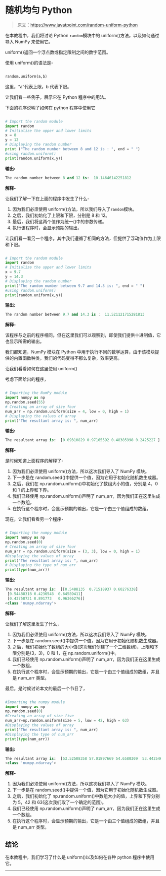 # 随机均匀 Python

> 原文：<https://www.javatpoint.com/random-uniform-python>

在本教程中，我们将讨论 Python `random`模块中的 uniform()方法，以及如何通过导入 NumPy 来使用它。

uniform()返回一个浮点数或指定限制之间的数字范围。

使用 uniform()的语法是-

```py

random.uniform(a,b)

```

这里，“a”代表上限，b 代表下限。

让我们看一些例子，展示它在 Python 程序中的用法。

下面的程序说明了如何在 python 程序中使用它

```py

# Import the random module
import random
# Initialize the upper and lower limits
x = 8
y = 12
# Displaying the random number
print ("The random number between 8 and 12 is : ", end = " ")
#using random.uniform()
print(random.uniform(x,y))

```

**输出:**

```py
The random number between 8 and 12 is:  10.14646142251812

```

**解释-**

让我们了解一下在上面的程序中发生了什么-

1.  因为我们必须使用 uniform()方法，所以我们导入了`random`模块。
2.  之后，我们初始化了上限和下限，分别是 8 和 12。
3.  最后，我们将这两个值作为统一()中的参数传递。
4.  执行该程序时，会显示预期的输出。

让我们看一看另一个程序，其中我们遵循了相同的方法，但提供了浮动值作为上限和下限。

```py

# Import the random module
import random
# Initialize the upper and lower limits
x = 9.7
y = 14.3
# Displaying the random number
print("The random number between 9.7 and 14.3 is: ", end = " ")
#using random.uniform()
print(random.uniform(x,y))

```

**输出:**

```py
The random number between 9.7 and 14.3 is :  11.521121715281813

```

**解释-**

该程序与之前的程序相同，但在这里我们可以观察到，即使我们提供十进制值，它也显示所需的输出。

我们都知道，NumPy 模块在 Python 中用于执行不同的数学运算，由于该模块提供的内置函数种类，我们的代码变得不那么复杂，效率更高。

让我们看看如何在这里使用 uniform()

考虑下面给出的程序，

```py

# Importing the NumPy module
import numpy as np
np.random.seed(55)
# Creating an array of size four
num_arr = np.random.uniform(size = 4, low = 0, high = 1)
# Displaying the values of array
print("The resultant array is: ", num_arr)

```

**输出:**

```py
The resultant array is:  [0.09310829 0.97165592 0.48385998 0.2425227 ]

```

**解释-**

是时候知道上面程序的解释了-

1.  因为我们必须使用 uniform()方法，所以这次我们导入了 NumPy 模块。
2.  下一步是在 random.seed()中提供一个值，因为它用于初始化随机数生成器。
3.  之后，我们在 np.random.uniform()中初始化了数组大小的值，分别是 4，0 和 1 的上界和下界。
4.  我们已经使用 np.random.uniform()声明了 num_arr，因为我们正在这里生成一个数组。
5.  在执行这个程序时，会显示预期的输出，它是一个由三个值组成的数组。

现在，让我们看看另一个程序-

```py

# Importing the numpy module
import numpy as np
np.random.seed(0)
# Creating an array of size four
num_arr = np.random.uniform(size = (3, 3), low = 0, high = 1)
#Displaying the values of array
print("The resultant array is: ", num_arr)
# Displaying the type of num_arr
print(type(num_arr))

```

**输出:**

```py
The resultant array is:  [[0.5488135  0.71518937 0.60276338]
 [0.54488318 0.4236548  0.64589411]
 [0.43758721 0.891773   0.96366276]]
<class 'numpy.ndarray'>

```

**解释-**

让我们了解这里发生了什么，

1.  因为我们必须使用 uniform()方法，所以这次我们导入了 NumPy 模块。
2.  下一步是在 random.seed()中提供一个值，因为它用于初始化随机数生成器。
3.  之后，我们初始化了数组的大小值(这次我们创建了一个二维数组)，上限和下限分别是(3，3)，0 和 1，在 np.random.uniform()中。
4.  我们已经使用 np.random.uniform()声明了 num_arr，因为我们正在这里生成一个数组。
5.  在执行这个程序时，会显示预期的输出，它是一个由三个值组成的数组，并且是 num_arr 类型。

最后，是时候讨论本文的最后一个节目了，

```py

#Importing the numpy module
import numpy as np
np.random.seed(0)
#Creating an array of size five
num_arr=np.random.uniform(size = 5, low = 42, high = 63)
#Displaying the values of array
print("The resultant array is: ", num_arr)
#Displaying the type of num_arr
print(type(num_arr))

```

**输出:**

```py
The resultant array is:  [53.52508358 57.01897669 54.6580309  53.44254684 50.89675079]
<class 'numpy.ndarray'>

```

**解释-**

1.  因为我们必须使用 uniform()方法，所以这次我们导入了 NumPy 模块。
2.  下一步是在 random.seed()中提供一个值，因为它用于初始化随机数生成器。
3.  之后，我们初始化了 np.random.uniform()中数组大小的值，上界和下界分别为 5，42 和 63(这次我们取了一个确定的范围)。
4.  我们已经使用 np.random.uniform()声明了 num_arr，因为我们正在这里生成一个数组。
5.  在执行这个程序时，会显示预期的输出，它是一个由三个值组成的数组，并且是 num_arr 类型。

## 结论

在本教程中，我们学习了什么是 uniform()以及如何在各种 python 程序中使用它。

* * *